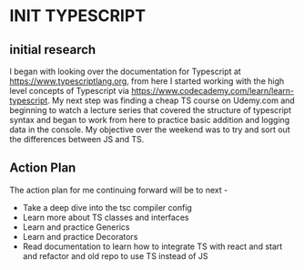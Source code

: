 # INIT TYPESCRIPT

## initial research
I began with looking over the documentation for Typescript at https://www.typescriptlang.org, 
from here I started working with the high level concepts of Typescript via https://www.codecademy.com/learn/learn-typescript.
My next step was finding a cheap TS course on Udemy.com and beginning to watch a lecture series that covered the structure of typescript syntax and began to work from 
here to practice basic addition and logging data in the console. My objective over the weekend was to try and sort out the differences between JS and TS.

## Action Plan
The action plan for me continuing forward will be to next -
- Take a deep dive into the tsc compiler config
- Learn more about TS classes and interfaces
- Learn and practice Generics
- Learn and practice Decorators
- Read documentation to learn how to integrate TS with react and start and refactor and old repo to use TS instead of JS